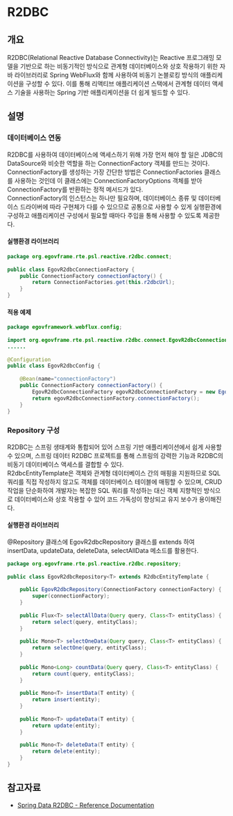 # R2DBC

## 개요

 R2DBC(Relational Reactive Database Connectivity)는 Reactive 프로그래밍 모델을 기반으로 하는 비동기적인 방식으로 관계형 데이터베이스와 상호 작용하기 위한 자바 라이브러리로 Spring WebFlux와 함께 사용하여 비동기 논블로킹 방식의 애플리케이션을 구성할 수 있다. 이를 통해 리액티브 애플리케이션 스택에서 관계형 데이터 액세스 기술을 사용하는 Spring 기반 애플리케이션을 더 쉽게 빌드할 수 있다.

## 설명

### 데이터베이스 연동

 R2DBC를 사용하여 데이터베이스에 액세스하기 위해 가장 먼저 해야 할 일은 JDBC의 DataSource와 비슷한 역할을 하는 ConnectionFactory 객체를 만드는 것이다.  
ConnectionFactory를 생성하는 가장 간단한 방법은 ConnectionFactories 클래스를 사용하는 것인데 이 클래스에는 ConnectionFactoryOptions 객체를 받아 ConnectionFactory를 반환하는 정적 메서드가 있다.  
ConnectionFactory의 인스턴스는 하나만 필요하며, 데이터베이스 종류 및 데이터베이스 드라이버에 따라 구현체가 다를 수 있으므로 공통으로 사용할 수 있게 실행환경에 구성하고 애플리케이션 구성에서 필요할 때마다 주입을 통해 사용할 수 있도록 제공한다.

#### 실행환경 라이브러리

```java
package org.egovframe.rte.psl.reactive.r2dbc.connect;
 
public class EgovR2dbcConnectionFactory {
    public ConnectionFactory connectionFactory() {
        return ConnectionFactories.get(this.r2dbcUrl);
    }
}
```

#### 적용 예제

```java
package egovframework.webflux.config;
 
import org.egovframe.rte.psl.reactive.r2dbc.connect.EgovR2dbcConnectionFactory;
......
 
@Configuration
public class EgovR2dbcConfig {
 
    @Bean(name="connectionFactory")
    public ConnectionFactory connectionFactory() {
        EgovR2dbcConnectionFactory egovR2dbcConnectionFactory = new EgovR2dbcConnectionFactory(this.r2dbcUrl);
        return egovR2dbcConnectionFactory.connectionFactory();
    }
}
```

### Repository 구성

 R2DBC는 스프링 생태계와 통합되어 있어 스프링 기반 애플리케이션에서 쉽게 사용할 수 있으며, 스프링 데이터 R2DBC 프로젝트를 통해 스프링의 강력한 기능과 R2DBC의 비동기 데이터베이스 액세스를 결합할 수 있다.  
R2dbcEntityTemplate은 객체와 관계형 데이터베이스 간의 매핑을 지원하므로 SQL 쿼리를 직접 작성하지 않고도 객체를 데이터베이스 테이블에 매핑할 수 있으며, CRUD 작업을 단순화하여 개발자는 복잡한 SQL 쿼리를 작성하는 대신 객체 지향적인 방식으로 데이터베이스와 상호 작용할 수 있어 코드 가독성이 향상되고 유지 보수가 용이해진다.

#### 실행환경 라이브러리

 @Repository 클래스에 EgovR2dbcRepository 클래스를 extends 하여 insertData, updateData, deleteData, selectAllData 메소드를 활용한다.

```java
package org.egovframe.rte.psl.reactive.r2dbc.repository;
 
public class EgovR2dbcRepository<T> extends R2dbcEntityTemplate {
 
    public EgovR2dbcRepository(ConnectionFactory connectionFactory) {
        super(connectionFactory);
    }
 
    public Flux<T> selectAllData(Query query, Class<T> entityClass) {
        return select(query, entityClass);
    }
 
    public Mono<T> selectOneData(Query query, Class<T> entityClass) {
        return selectOne(query, entityClass);
    }
 
    public Mono<Long> countData(Query query, Class<T> entityClass) {
        return count(query, entityClass);
    }
 
    public Mono<T> insertData(T entity) {
        return insert(entity);
    }
 
    public Mono<T> updateData(T entity) {
        return update(entity);
    }
 
    public Mono<T> deleteData(T entity) {
        return delete(entity);
    }
}
```

## 참고자료

- [Spring Data R2DBC - Reference Documentation](https://docs.spring.io/spring-data/r2dbc/docs/1.5.12/reference/html/)
